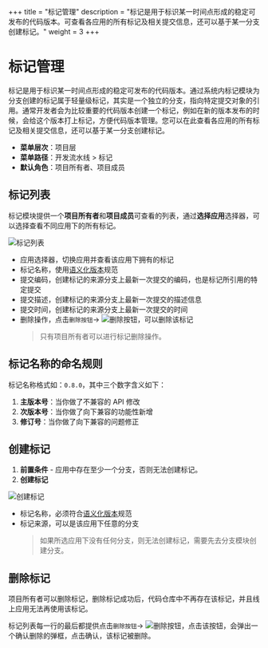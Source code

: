 +++
title = "标记管理"
description = "标记是用于标识某一时间点形成的稳定可发布的代码版本。可查看各应用的所有标记及相关提交信息，还可以基于某一分支创建标记。"
weight = 3
+++

# 标记管理

标记是用于标识某一时间点形成的稳定可发布的代码版本。通过系统内标记模块为分支创建的标记属于轻量级标记，其实是一个独立的分支，指向特定提交对象的引用。通常开发者会为比较重要的代码版本创建一个标记，例如在新的版本发布的时候，会给这个版本打上标记，方便代码版本管理。您可以在此查看各应用的所有标记及相关提交信息，还可以基于某一分支创建标记。

- **菜单层次**：项目层
- **菜单路径**：开发流水线 > 标记
- **默认角色**：项目所有者、项目成员

## 标记列表

标记模块提供一个**项目所有者**和**项目成员**可查看的列表，通过**选择应用**选择器，可以选择查看不同应用下的所有标记。

![标记列表](/docs/user-guide/development-pipeline/image/tag-list.jpg)

- 应用选择器，切换应用并查看该应用下拥有的标记
- 标记名称，使用[语义化版本](https://semver.org/lang/zh-CN/)规范
- 提交编码，创建标记的来源分支上最新一次提交的编码，也是标记所引用的特定提交
- 提交描述，创建标记的来源分支上最新一次提交的描述信息
- 提交时间，创建标记的来源分支上最新一次提交的时间
- 删除操作，点击`删除按钮`→ ![删除按钮](/docs/user-guide/development-pipeline/image/del_net_button.png)，可以删除该标记
  <blockquote class="note">
    只有项目所有者可以进行标记删除操作。
  </blockquote>

## 标记名称的命名规则
标记名称格式如：`0.8.0`，其中三个数字含义如下：

1. **主版本号**：当你做了不兼容的 API 修改
2. **次版本号**：当你做了向下兼容的功能性新增
3. **修订号**：当你做了向下兼容的问题修正

## 创建标记

1. **前置条件** - 应用中存在至少一个分支，否则无法创建标记。
2. **创建标记**

  ![创建标记](/docs/user-guide/development-pipeline/image/create-tag.png)

- 标记名称，必须符合[语义化版本](https://semver.org/lang/zh-CN/)规范
- 标记来源，可以是该应用下任意的分支
  <blockquote class="warning">
    如果所选应用下没有任何分支，则无法创建标记，需要先去分支模块创建分支。
  </blockquote>

## 删除标记

项目所有者可以删除标记，删除标记成功后，代码仓库中不再存在该标记，并且线上应用无法再使用该标记。

标记列表每一行的最后都提供点击`删除按钮`→ ![删除按钮](/docs/user-guide/development-pipeline/image/del_net_button.png)，点击该按钮，会弹出一个确认删除的弹框，点击确认，该标记被删除。

